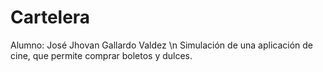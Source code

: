 # Cartelera
Alumno: José Jhovan Gallardo Valdez \n
Simulación de una aplicación de cine, que permite comprar boletos y dulces.
